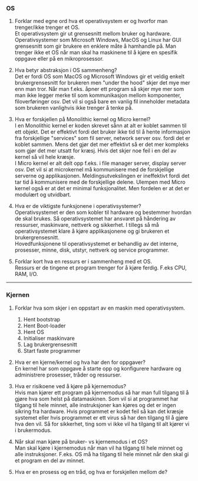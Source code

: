 ### OS

1.  Forklar med egne ord hva et operativsystem er og hvorfor man trenger/ikke trenger et OS.  
    Et operativsystem gir ut grensesnitt mellom bruker og hardware. Operativsystemer som Microsoft Windows, MacOS og Linux har GUI grensesnitt som gir brukere en enklere måte å hamhandle på. Man trenger ikke et OS når man skal ha maskinene til å kjøre en spesifik oppgave eller på en mikroprosessor.

2.  Hva betyr abstraksjon i OS sammenheng?  
    Det er fordi OS som MacOS og Microsoft Windows gir et veldig enkelt brukergrensesnitt for brukeren men "under the hood" skjer det mye mer enn man tror. Når man f.eks. åpner ett program så skjer mye mer som man ikke legger merke til som kommunikasjon mellom komponenter, filoverføringer osv. Det vil si også bare en vanlig fil inneholder metadata som brukeren vanlighvis ikke trenger å tenke på.

3.  Hva er forskjellen på Monolithic kernel og Micro kernel?  
    I en Monolithic kernel er koden skrevet sånn at alt er koblet sammen til ett objekt. Det er effektivt fordi det bruker ikke tid til å hente informasjon fra forskjellige "services" som fil server, network server osv. fordi det er koblet sammen. Mens det gjør det mer effektivt så er det mer kompleks som gjør det mer utsatt for kræsj. Hvis det skjer noe feil i en del av kernel så vil hele kræsje.  
    I Micro kernel er alt delt opp f.eks. i file manager server, display server osv. Det vil si at microkernel må kommunisere med de forskjellige serverne og applikasjonen. Meldingsutvekslingen er ineffektivt fordi det tar tid å kommunisere med de forskjellige delene. Ulempen med Micro kernel også er at det er minimal funksjonalitet. Men fordelen er at det er modulært og utvidbart.

4.  Hva er de viktigste funksjonene i operativsystemer?  
    Operativsystemet er den som kobler til hardware og bestemmer hvordan de skal brukes. Så operativsystemet har ansvaret på håndering av ressurser, maskinvare, nettverk og sikkerhet. I tillegs så må operativsystemet klare å kjøre applikasjonene og gi brukeren et brukergrensesnitt.  
    Hovedfunksjonene til operativsystemet er behandlig av det interne, prosesser, minne, disk, utstyr, nettverk og service programmer.
    

5.  Forklar kort hva en ressurs er i sammenheng med et OS.  
    Ressurs er de tingene et program trenger for å kjøre ferdig. F.eks CPU, RAM, I/O.

---

### Kjernen

1.  Forklar hva som skjer i en oppstart av en maskin med operativsystem.  
    1. Hent bootstrap
    2. Hent Boot-loader
    3. Hent OS
    4. Initialiser maskinvare
    5. Lag brukergrensesnitt
    6. Start faste programmer

2.  Hva er en kjerne/kernel og hva har den for oppgaver?  
    En kernel har som oppgave å starte opp og konfigurere hardware og administrere prosesser, tråder og ressurser.

3.  Hva er risikoene ved å kjøre på kjernemodus?  
    Hvis man kjører ett program på kjernemodus så har man full tilgang til å gjøre hva som helst på datamaskinen. Som vil si at programmet har tilgang til hele minnet, alle instruksjoner kan kjøres og det er ingen sikring fra hardware. Hvis programmet er kodet feil så kan det kræsje systemet eller hvis programmet er ett virus så har den tilgang til å gjøre hva den vil. Så for sikkerhet, ting som vi ikke vil ha tilgang til alt kjører vi i brukermodus.

4.  Når skal man kjøre på bruker- vs kjernemodus i et OS?  
    Man skal kjøre i kjernemodus når man vil ha tilgang til hele minnet og alle instruksjoner. F.eks. OS må ha tilgang til hele minnet når den skal gi et program en del av minnet.

5.  Hva er en prosess og en tråd, og hva er forskjellen mellom de?  
    